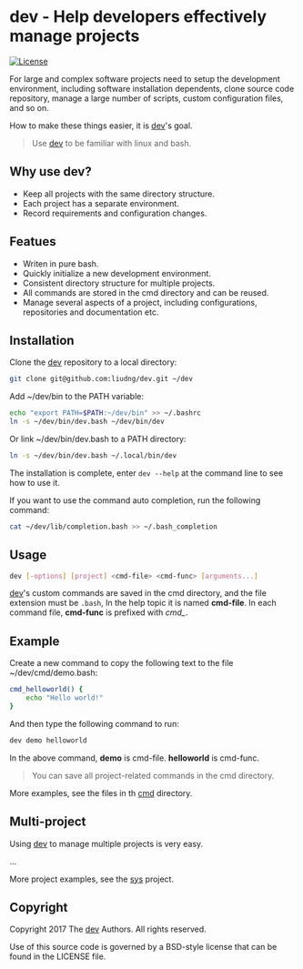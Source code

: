 # dev - Help developers effectively manage projects

[![License](https://img.shields.io/badge/license-BSD-blue.svg?style=flat)](https://github.com/liudng/dev/blob/master/LICENSE)

For large and complex software projects need to setup the development 
environment, including software installation dependents,  clone source code 
repository, manage a large number of scripts, custom configuration files, and so on.

How to make these things easier, it is [dev](https://github.com/liudng/dev)'s goal. 

> Use [dev](https://github.com/liudng/dev) to be familiar with linux and bash.

## Why use dev?

* Keep all projects with the same directory structure.
* Each project has a separate environment.
* Record requirements and configuration changes.

## Featues

* Writen in pure bash.
* Quickly initialize a new development environment.
* Consistent directory structure for multiple projects.
* All commands are stored in the cmd directory and can be reused.
* Manage several aspects of a project, including configurations, repositories and documentation etc.

## Installation

Clone the [dev](https://github.com/liudng/dev) repository to a local directory:

```sh
git clone git@github.com:liudng/dev.git ~/dev
```

Add ~/dev/bin to the PATH variable:

```sh
echo "export PATH=$PATH:~/dev/bin" >> ~/.bashrc
ln -s ~/dev/bin/dev.bash ~/dev/bin/dev
```

Or link ~/dev/bin/dev.bash to a PATH directory:

```sh
ln -s ~/dev/bin/dev.bash ~/.local/bin/dev
```

The installation is complete, enter `dev --help` at the command line to see how to use it.

If you want to use the command auto completion, run the following command:

```sh
cat ~/dev/lib/completion.bash >> ~/.bash_completion
```

## Usage

```sh
dev [-options] [project] <cmd-file> <cmd-func> [arguments...]
```

[dev](https://github.com/liudng/dev)'s custom commands are saved in the cmd directory, and the file extension 
must be `.bash`, In the help topic it is named **cmd-file**. In each command 
file, **cmd-func** is prefixed with *cmd_*.

## Example

Create a new command to copy the following text to the file ~/dev/cmd/demo.bash:

```sh
cmd_helloworld() {
    echo "Hello world!"
}
```

And then type the following command to run:

```sh
dev demo helloworld
```

In the above command, **demo** is cmd-file. **helloworld** is cmd-func.

> You can save all project-related commands in the cmd directory.

More examples, see the files in th [cmd](https://github.com/liudng/dev/tree/master/cmd) directory.

## Multi-project

Using [dev](https://github.com/liudng/dev) to manage multiple projects is very easy.

...

More project examples, see the [sys](https://github.com/liudng/sys) project.

## Copyright

Copyright 2017 The [dev](https://github.com/liudng/dev) Authors. All rights reserved.

Use of this source code is governed by a BSD-style license that can be found in the LICENSE file.

